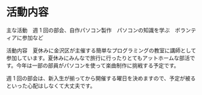 # 活動内容

主な活動　週 1 回の部会、自作パソコン製作　パソコンの知識を学ぶ　ボランティアに参加など

活動内容　夏休みに金沢区が主催する簡単なプログラミングの教室に講師として参加しています。夏休みにみんなで旅行に行ったりとてもアットホームな部活です。今年は一部の部員がパソコンを使って楽曲制作に挑戦する予定です。

週 1 回の部会は、新入生が揃ってから開催する曜日を決めますので、予定が被るといった心配はしなくて大丈夫です。
